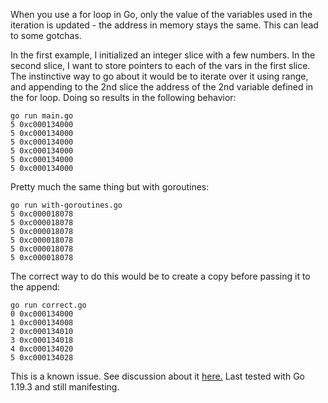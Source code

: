 When you use a for loop in Go, only the value of the variables used in the iteration is updated - the address in memory stays the same. This can lead to some gotchas.

In the first example, I initialized an integer slice with a few numbers. In the second slice, I want to store pointers to each of the vars in the first slice. The instinctive way to go about it would be to iterate over it using range, and appending to the 2nd slice the address of the 2nd variable defined in the for loop. Doing so results in the following behavior:

    go run main.go 
    5 0xc000134000
    5 0xc000134000
    5 0xc000134000
    5 0xc000134000
    5 0xc000134000
    5 0xc000134000

Pretty much the same thing but with goroutines:

    go run with-goroutines.go
    5 0xc000018078
    5 0xc000018078
    5 0xc000018078
    5 0xc000018078
    5 0xc000018078
    5 0xc000018078

The correct way to do this would be to create a copy before passing it to the append:

    go run correct.go
    0 0xc000134000
    1 0xc000134008
    2 0xc000134010
    3 0xc000134018
    4 0xc000134020
    5 0xc000134028

This is a known issue. See discussion about it [here.](https://github.com/golang/go/discussions/56010)
Last tested with Go 1.19.3 and still manifesting.